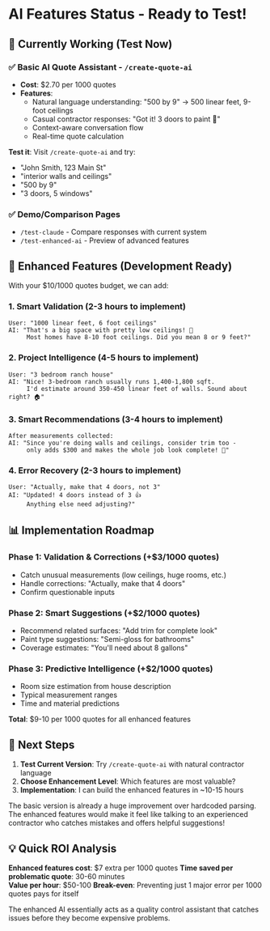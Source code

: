 # AI Features Status - Ready to Test!

## 🎯 **Currently Working (Test Now)**

### ✅ **Basic AI Quote Assistant** - `/create-quote-ai`
- **Cost**: $2.70 per 1000 quotes
- **Features**:
  - Natural language understanding: "500 by 9" → 500 linear feet, 9-foot ceilings
  - Casual contractor responses: "Got it! 3 doors to paint 🚪"
  - Context-aware conversation flow
  - Real-time quote calculation

**Test it**: Visit `/create-quote-ai` and try:
- "John Smith, 123 Main St"
- "interior walls and ceilings" 
- "500 by 9"
- "3 doors, 5 windows"

### ✅ **Demo/Comparison Pages**
- `/test-claude` - Compare responses with current system
- `/test-enhanced-ai` - Preview of advanced features

## 🚀 **Enhanced Features (Development Ready)**

With your $10/1000 quotes budget, we can add:

### 1. **Smart Validation** (2-3 hours to implement)
```
User: "1000 linear feet, 6 foot ceilings"
AI: "That's a big space with pretty low ceilings! 🤔 
     Most homes have 8-10 foot ceilings. Did you mean 8 or 9 feet?"
```

### 2. **Project Intelligence** (4-5 hours to implement)
```
User: "3 bedroom ranch house"
AI: "Nice! 3-bedroom ranch usually runs 1,400-1,800 sqft. 
     I'd estimate around 350-450 linear feet of walls. Sound about right? 🏠"
```

### 3. **Smart Recommendations** (3-4 hours to implement)
```
After measurements collected:
AI: "Since you're doing walls and ceilings, consider trim too - 
     only adds $300 and makes the whole job look complete! 🎨"
```

### 4. **Error Recovery** (2-3 hours to implement)
```
User: "Actually, make that 4 doors, not 3"
AI: "Updated! 4 doors instead of 3 👍 
     Anything else need adjusting?"
```

## 📊 **Implementation Roadmap**

### **Phase 1: Validation & Corrections** (+$3/1000 quotes)
- Catch unusual measurements (low ceilings, huge rooms, etc.)
- Handle corrections: "Actually, make that 4 doors"
- Confirm questionable inputs

### **Phase 2: Smart Suggestions** (+$2/1000 quotes)  
- Recommend related surfaces: "Add trim for complete look"
- Paint type suggestions: "Semi-gloss for bathrooms"
- Coverage estimates: "You'll need about 8 gallons"

### **Phase 3: Predictive Intelligence** (+$2/1000 quotes)
- Room size estimation from house description
- Typical measurement ranges
- Time and material predictions

**Total**: $9-10 per 1000 quotes for all enhanced features

## 🎯 **Next Steps**

1. **Test Current Version**: Try `/create-quote-ai` with natural contractor language
2. **Choose Enhancement Level**: Which features are most valuable?
3. **Implementation**: I can build the enhanced features in ~10-15 hours

The basic version is already a huge improvement over hardcoded parsing. The enhanced features would make it feel like talking to an experienced contractor who catches mistakes and offers helpful suggestions!

## 💡 **Quick ROI Analysis**

**Enhanced features cost**: $7 extra per 1000 quotes
**Time saved per problematic quote**: 30-60 minutes  
**Value per hour**: $50-100
**Break-even**: Preventing just 1 major error per 1000 quotes pays for itself

The enhanced AI essentially acts as a quality control assistant that catches issues before they become expensive problems.